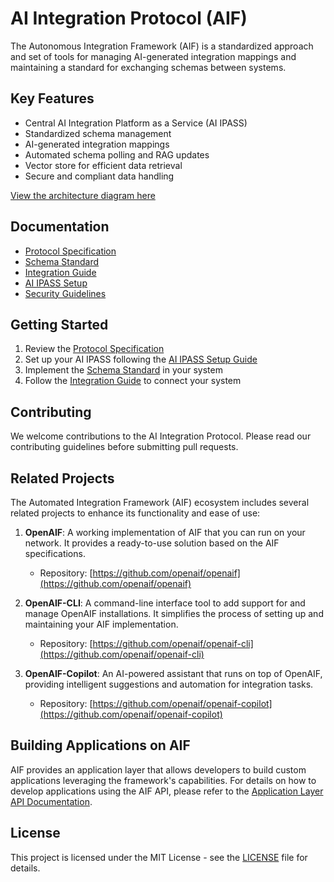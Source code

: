 # AI Integration Protocol (AIF)

The Autonomous Integration Framework (AIF) is a standardized approach and set of tools for managing AI-generated integration mappings and maintaining a standard for exchanging schemas between systems.


## Key Features

- Central AI Integration Platform as a Service (AI IPASS)
- Standardized schema management
- AI-generated integration mappings
- Automated schema polling and RAG updates
- Vector store for efficient data retrieval
- Secure and compliant data handling

[View the architecture diagram here](docs/architecture-diagram.md)

## Documentation

- [Protocol Specification](protocol-specification.md)
- [Schema Standard](schema-standard.md)
- [Integration Guide](integration-guide.md)
- [AI IPASS Setup](ai-ipass-setup.md)
- [Security Guidelines](security-guidelines.md)

## Getting Started

1. Review the [Protocol Specification](protocol-specification.md)
2. Set up your AI IPASS following the [AI IPASS Setup Guide](ai-ipass-setup.md)
3. Implement the [Schema Standard](schema-standard.md) in your system
4. Follow the [Integration Guide](integration-guide.md) to connect your system


## Contributing

We welcome contributions to the AI Integration Protocol. Please read our contributing guidelines before submitting pull requests.

## Related Projects

The Automated Integration Framework (AIF) ecosystem includes several related projects to enhance its functionality and ease of use:

1. **OpenAIF**: A working implementation of AIF that you can run on your network. It provides a ready-to-use solution based on the AIF specifications.
   - Repository: [https://github.com/openaif/openaif](https://github.com/openaif/openaif)

2. **OpenAIF-CLI**: A command-line interface tool to add support for and manage OpenAIF installations. It simplifies the process of setting up and maintaining your AIF implementation.
   - Repository: [https://github.com/openaif/openaif-cli](https://github.com/openaif/openaif-cli)

3. **OpenAIF-Copilot**: An AI-powered assistant that runs on top of OpenAIF, providing intelligent suggestions and automation for integration tasks.
   - Repository: [https://github.com/openaif/openaif-copilot](https://github.com/openaif/openaif-copilot)

## Building Applications on AIF

AIF provides an application layer that allows developers to build custom applications leveraging the framework's capabilities. For details on how to develop applications using the AIF API, please refer to the [Application Layer API Documentation](application-layer-api.md).

## License

This project is licensed under the MIT License - see the [LICENSE](LICENSE) file for details.
